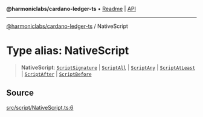 **@harmoniclabs/cardano-ledger-ts** • [Readme](../Introduction) \| [API](../globals)

***

[@harmoniclabs/cardano-ledger-ts](../Introduction) / NativeScript

# Type alias: NativeScript

> **NativeScript**: [`ScriptSignature`](../interfaces/ScriptSignature) \| [`ScriptAll`](../interfaces/ScriptAll) \| [`ScriptAny`](../interfaces/ScriptAny) \| [`ScriptAtLeast`](../interfaces/ScriptAtLeast) \| [`ScriptAfter`](../interfaces/ScriptAfter) \| [`ScriptBefore`](../interfaces/ScriptBefore)

## Source

[src/script/NativeScript.ts:6](https://github.com/HarmonicLabs/cardano-ledger-ts/blob/d1659b0/src/script/NativeScript.ts#L6)
